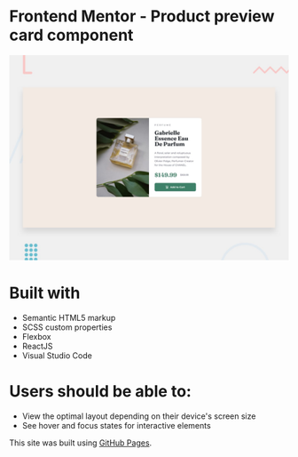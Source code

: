# Frontend Mentor - Product preview card component

![Design preview for the Product preview card component coding challenge](./design/desktop-preview.jpg)

# Built with
- Semantic HTML5 markup
- SCSS custom properties
- Flexbox
- ReactJS
- Visual Studio Code

# Users should be able to:
- View the optimal layout depending on their device's screen size
- See hover and focus states for interactive elements

This site was built using [GitHub Pages](https://avenjd.github.io/Product-card-component/).
